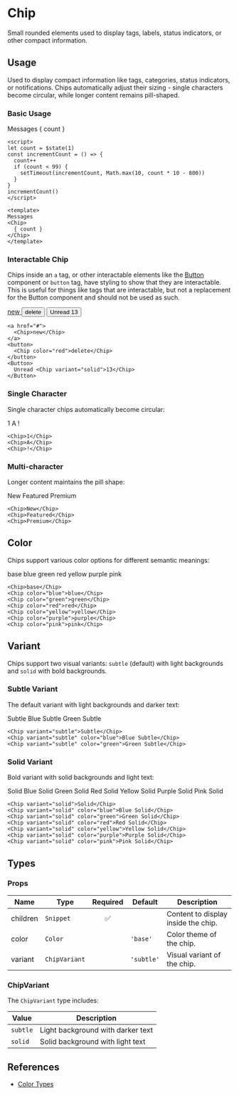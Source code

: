 <script>
import Chip from '$lib/components/Chip.svelte';
import Button from '$lib/components/Button.svelte';
import DocsExample from '$lib/components/utils/DocsExample.svelte';

let count = $state(1)

const incrementCount = () => {
  count++
  if (count < 99) {
    setTimeout(incrementCount, Math.max(10, count * 10 - 800))
  }
}

setTimeout(incrementCount, 500)
</script>

# Chip

Small rounded elements used to display tags, labels, status indicators, or other compact information.

## Usage

Used to display compact information like tags, categories, status indicators, or notifications. Chips automatically adjust their sizing - single characters become circular, while longer content remains pill-shaped.

### Basic Usage

<DocsExample>
  Messages
  <Chip>
    { count }
  </Chip>
</DocsExample>

```svelte
<script>
let count = $state(1)
const incrementCount = () => {
  count++
  if (count < 99) {
    setTimeout(incrementCount, Math.max(10, count * 10 - 800))
  }
}
incrementCount()
</script>

<template>
Messages
<Chip>
  { count }
</Chip>
</template>
```

### Interactable Chip

Chips inside an `a` tag, or other interactable elements like the [Button](/docs/components/button) component or `button` tag, have styling to show that they are interactable. This is useful for things like tags that are interactable, but not a replacement for the Button component and should not be used as such.

<DocsExample>
  <a href="#">
    <Chip>new</Chip>
  </a>
  <button>
    <Chip color="red">delete</Chip>
  </button>
  <Button>
    Unread <Chip variant="solid">13</Chip>
  </Button>
</DocsExample>

```svelte
<a href="#">
  <Chip>new</Chip>
</a>
<button>
  <Chip color="red">delete</Chip>
</button>
<Button>
  Unread <Chip variant="solid">13</Chip>
</Button>
```

### Single Character

Single character chips automatically become circular:

<DocsExample>
  <Chip>1</Chip>
  <Chip>A</Chip>
  <Chip>!</Chip>
</DocsExample>

```svelte
<Chip>1</Chip>
<Chip>A</Chip>
<Chip>!</Chip>
```

### Multi-character

Longer content maintains the pill shape:

<DocsExample>
  <Chip>New</Chip>
  <Chip>Featured</Chip>
  <Chip>Premium</Chip>
</DocsExample>

```svelte
<Chip>New</Chip>
<Chip>Featured</Chip>
<Chip>Premium</Chip>
```

## Color

Chips support various color options for different semantic meanings:

<DocsExample>
  <Chip>
    base
  </Chip>
  <Chip color="blue">
    blue
  </Chip>
  <Chip color="green">
    green
  </Chip>
  <Chip color="red">
    red
  </Chip>
  <Chip color="yellow">
    yellow
  </Chip>
  <Chip color="purple">
    purple
  </Chip>
  <Chip color="pink">
    pink
  </Chip>
</DocsExample>

```svelte
<Chip>base</Chip>
<Chip color="blue">blue</Chip>
<Chip color="green">green</Chip>
<Chip color="red">red</Chip>
<Chip color="yellow">yellow</Chip>
<Chip color="purple">purple</Chip>
<Chip color="pink">pink</Chip>
```

## Variant

Chips support two visual variants: `subtle` (default) with light backgrounds and `solid` with bold backgrounds.

### Subtle Variant

The default variant with light backgrounds and darker text:

<DocsExample>
  <Chip variant="subtle">Subtle</Chip>
  <Chip variant="subtle" color="blue">Blue Subtle</Chip>
  <Chip variant="subtle" color="green">Green Subtle</Chip>
</DocsExample>

```svelte
<Chip variant="subtle">Subtle</Chip>
<Chip variant="subtle" color="blue">Blue Subtle</Chip>
<Chip variant="subtle" color="green">Green Subtle</Chip>
```

### Solid Variant

Bold variant with solid backgrounds and light text:

<DocsExample>
  <Chip variant="solid">Solid</Chip>
  <Chip variant="solid" color="blue">Blue Solid</Chip>
  <Chip variant="solid" color="green">Green Solid</Chip>
  <Chip variant="solid" color="red">Red Solid</Chip>
  <Chip variant="solid" color="yellow">Yellow Solid</Chip>
  <Chip variant="solid" color="purple">Purple Solid</Chip>
  <Chip variant="solid" color="pink">Pink Solid</Chip>
</DocsExample>

```svelte
<Chip variant="solid">Solid</Chip>
<Chip variant="solid" color="blue">Blue Solid</Chip>
<Chip variant="solid" color="green">Green Solid</Chip>
<Chip variant="solid" color="red">Red Solid</Chip>
<Chip variant="solid" color="yellow">Yellow Solid</Chip>
<Chip variant="solid" color="purple">Purple Solid</Chip>
<Chip variant="solid" color="pink">Pink Solid</Chip>
```

## Types

### Props

| Name     | Type          | Required | Default    | Description                         |
| -------- | ------------- | :------: | ---------- | ----------------------------------- |
| children | `Snippet`     |    ✅     |            | Content to display inside the chip. |
| color    | `Color`       |          | `'base'`   | Color theme of the chip.            |
| variant  | `ChipVariant` |          | `'subtle'` | Visual variant of the chip.         |

### ChipVariant

The `ChipVariant` type includes:

| Value    | Description                       |
| -------- | --------------------------------- |
| `subtle` | Light background with darker text |
| `solid`  | Solid background with light text  |

## References

- [Color Types](/docs/types/color)
